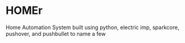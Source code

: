 HOMEr
=====

Home Automation System built using python, electric imp, sparkcore, pushover, and pushbullet to name a few
